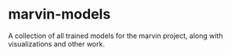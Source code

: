# marvin-models
A collection of all trained models for the marvin project, along with visualizations and other work.
